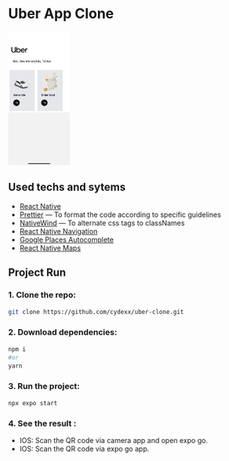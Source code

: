# Uber App Clone

<img src="./assets/mockup.png" alt="mockup" width="25%" height="25%">

## Used techs and sytems

- [React Native](https://reactnative.dev/)
- [Prettier](https://github.com/prettier/prettier) — To format the code according to specific guidelines
- [NativeWind](https://www.nativewind.dev/) — To alternate css tags to classNames
- [React Native Navigation](https://www.npmjs.com/package/@react-navigation/native)
- [Google Places Autocomplete](https://www.npmjs.com/package/react-native-google-places-autocomplete) 
- [React Native Maps](https://github.com/react-native-maps/react-native-maps) 

## Project Run

### 1. Clone the repo:

```bash
git clone https://github.com/cydexx/uber-clone.git
```

### 2. Download dependencies:

```bash
npm i
#or
yarn
```

### 3. Run the project:

```bash
npx expo start
```

### 4. See the result :

- IOS: Scan the QR code via camera app and open expo go.
- IOS: Scan the QR code via expo go app.
